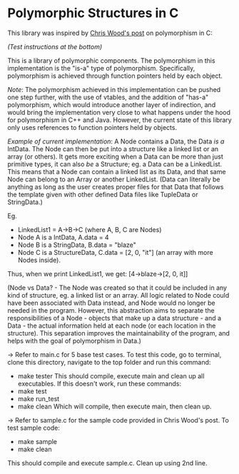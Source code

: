 # Polymorphic Structures in C #

This library was inspired by [Chris Wood's post](https://chris-wood.github.io/2016/02/12/Polymorphism-in-C.html)
on polymorphism in C:

_(Test instructions at the bottom)_

This is a library of polymorphic components. The polymorphism in this implementation
is the "is-a" type of polymorphism. Specifically, polymorphism is achieved through 
function pointers held by each object. 

_Note_:
The polymorphism achieved in this implementation can be pushed one step further, 
with the use of vtables, and the addition of "has-a" polymorphism, which would 
introduce another layer of indirection, and would bring the implementation very close
to what happens under the hood for polymorphism in C++ and Java. However, the current 
state of this library only uses references to function pointers held by objects.

_Example of current implementation_:
A Node contains a Data, the Data *is a* IntData. The Node can then be put into a
structure like a linked list or an array (or others). It gets more exciting when a 
Data can be more than just primitive types, it can also *be* a Structure; eg. a Data 
can be a LinkedList. This means that a Node can contain a linked list as its Data,
and that same Node can belong to an Array or another LinkedList. (Data can literally
be anything as long as the user creates proper files for that Data that follows the
template given with other defined Data files like TupleData or StringData.)

Eg. 
- LinkedList1 = A->B->C (where A, B, C are Nodes)
- Node A is a IntData, A.data = 4
- Node B is a StringData, B.data = "blaze"
- Node C is a StructureData, C.data = [2, 0, "it"] (an array with more Nodes inside).

Thus, when we print LinkedList1, we get:
[4->blaze->[2, 0, it]]

(Node vs Data? - The Node was created so that it could be included in any kind of
structure, eg. a linked list or an array. All logic related to Node could have been 
associated with Data instead, and Node would no longer be needed in the program. 
However, this abstraction aims to separate the responsibilities of a Node - objects 
that make up a data structure - and a Data - the actual information held at each 
node (or each location in the structure). This separation improves the maintainability
of the program, and helps with the goal of polymorphism in Data.)

-> Refer to main.c for 5 base test cases.
To test this code, go to terminal, clone this directory, navigate to the top folder and 
run this command:
- make tester
This should compile, execute main and clean up all executables.
If this doesn't work, run these commands:
- make test
- make run_test
- make clean
Which will compile, then execute main, then clean up.

-> Refer to sample.c for the sample code provided in Chris Wood's post.
To test sample code:
- make sample
- make clean

This should compile and execute sample.c. Clean up using 2nd line.

